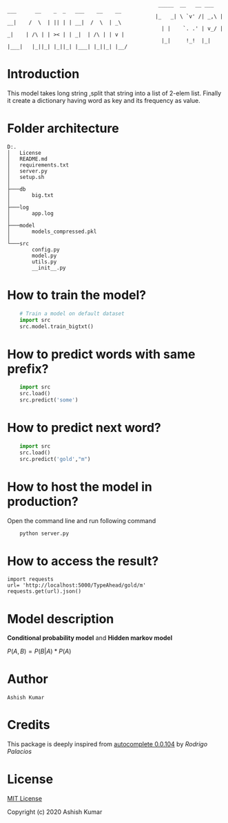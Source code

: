                                                      _____  __   __ ___   ___      __    _  _   ___    __    __
                                                    |_   _| \ `v' /| _,\ | __|    /  \  | || | | __|  /  \  | _\
                                                      | |    `. .' | v_/ | _|    | /\ | | >< | | _|  | /\ | | v |
                                                      |_|     !_!  |_|   |___|   |_||_| |_||_| |___| |_||_| |__/


# Introduction

This model takes long string ,split that string into a list of 2-elem list. Finally it create a dictionary having word as key and its frequency as value.

# Folder architecture

    D:.
    │   License
    │   README.md
    │   requirements.txt
    │   server.py
    │   setup.sh
    │
    ├───db
    │       big.txt
    │
    ├───log
    │       app.log
    │
    ├───model
    │       models_compressed.pkl
    │
    └───src
            config.py
            model.py
            utils.py
            __init__.py

# How to train the model?
```python
    # Train a model on default dataset
    import src
    src.model.train_bigtxt()
```
# How to predict words with same prefix?
```python
    import src
    src.load()
    src.predict('some')
```
# How to predict next word?
```python
    import src
    src.load()
    src.predict('gold',"m")
```
# How to host the model in production?
Open the command line and run following command
```python
    python server.py
```
# How to access the result?
    import requests
    url= 'http://localhost:5000/TypeAhead/gold/m'
    requests.get(url).json()

# Model description

**Conditional probability model** and **Hidden markov model**

$P(A , B) = P(B | A) * P(A)$

# Author
    Ashish Kumar
# Credits
This package is deeply inspired from [autocomplete 0.0.104](https://pypi.org/project/autocomplete/#explain-like-im-5) by *Rodrigo Palacios*

# License

[MIT License](./License)

Copyright (c) 2020 Ashish Kumar
